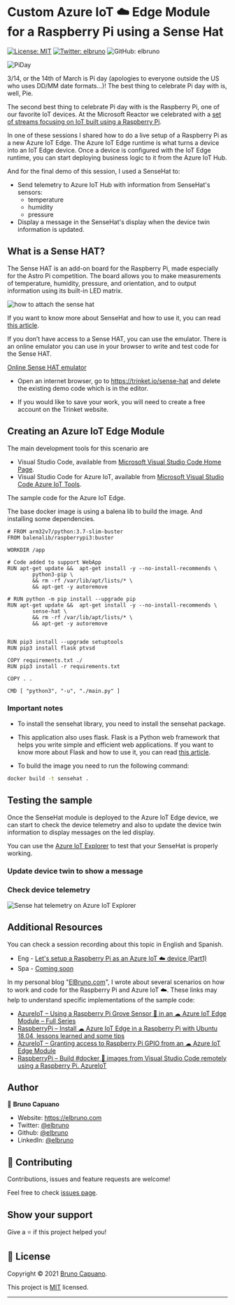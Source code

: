 # Custom Azure IoT ☁️ Edge Module for a Raspberry Pi using a Sense Hat

[![License: MIT](https://img.shields.io/badge/License-MIT-yellow.svg)](/LICENSE)
[![Twitter: elbruno](https://img.shields.io/twitter/follow/elbruno.svg?style=social)](https://twitter.com/kartben)
![GitHub: elbruno](https://img.shields.io/github/followers/elbruno?style=social)

![PiDay](img/piday.png)


3/14, or the 14th of March is Pi day (apologies to everyone outside the US who uses DD/MM date formats...)! The best thing to celebrate Pi day with is, well, Pie.

The second best thing to celebrate Pi day with is the Raspberry Pi, one of our favorite IoT devices. At the Microsoft Reactor we celebrated with a [set of streams focusing on IoT built using a Raspberry Pi](https://dev.to/azure/pi-day-is-coming-to-the-microsoft-reactor-5chd). 

In one of these sessions I shared how to do a live setup of a Raspberry Pi as a new Azure IoT Edge. The Azure IoT Edge runtime is what turns a device into an IoT Edge device. Once a device is configured with the IoT Edge runtime, you can start deploying business logic to it from the Azure IoT Hub.

And for the final demo of this session, I used a SenseHat to:

- Send telemetry to Azure IoT Hub with information from SenseHat's sensors: 
    - temperature
    - humidity
    - pressure
- Display a message in the SenseHat's display when the device twin information is updated.

## What is a Sense HAT?

The Sense HAT is an add-on board for the Raspberry Pi, made especially for the Astro Pi competition. The board allows you to make measurements of temperature, humidity, pressure, and orientation, and to output information using its built-in LED matrix.

![how to attach the sense hat](img/animated_sense_hat.gif)

If you want to know more about SenseHat and how to use it, you can read [this article](https://www.raspberrypi.org/learning/getting-started-with-the-sense-hat/).

If you don’t have access to a Sense HAT, you can use the emulator. There is an online emulator you can use in your browser to write and test code for the Sense HAT.

[Online Sense HAT emulator](https://trinket.io/sense-hat)

- Open an internet browser, go to https://trinket.io/sense-hat and delete the existing demo code which is in the editor.

- If you would like to save your work, you will need to create a free account on the Trinket website.


## Creating an Azure IoT Edge Module

The main development tools for this scenario are 
- Visual Studio Code, available from [Microsoft Visual Studio Code Home Page](https://code.visualstudio.com/).
- Visual Studio Code for Azure IoT, available from [Microsoft Visual Studio Code Azure IoT Tools](https://marketplace.visualstudio.com/items?itemName=vsciot-vscode.azure-iot-tools).

The sample code for the Azure IoT Edge.

The base docker image is using a balena lib to build the image. And installing some dependencies.

```docker
# FROM arm32v7/python:3.7-slim-buster
FROM balenalib/raspberrypi3:buster

WORKDIR /app

# Code added to support WebApp
RUN apt-get update &&  apt-get install -y --no-install-recommends \
        python3-pip \
        && rm -rf /var/lib/apt/lists/* \
        && apt-get -y autoremove

# RUN python -m pip install --upgrade pip
RUN apt-get update &&  apt-get install -y --no-install-recommends \
        sense-hat \
        && rm -rf /var/lib/apt/lists/* \
        && apt-get -y autoremove


RUN pip3 install --upgrade setuptools
RUN pip3 install flask ptvsd 

COPY requirements.txt ./
RUN pip3 install -r requirements.txt

COPY . .

CMD [ "python3", "-u", "./main.py" ]
```
### Important notes

- To install the sensehat library, you need to install the sensehat package.

- This application also uses flask. Flask is a Python web framework that helps you write simple and efficient web applications. If you want to know more about Flask and how to use it, you can read [this article](https://flask.palletsprojects.com/en/1.1.x/).

- To build the image you need to run the following command:

```bash
docker build -t sensehat .
```


## Testing the sample

Once the SenseHat module is deployed to the Azure IoT Edge device, we can start to check the device telemetry and also to update the device twin information to display messages on the led display. 

You can use the [Azure IoT Explorer](https://github.com/Azure/azure-iot-explorer/releases) to test that your SenseHat is properly working.

### Update device twin to show a message

### Check device telemetry 

![Sense hat telemetry on Azure IoT Explorer](img/sense-hat-temperaturetelemetry.jpg)

## Additional Resources

You can check a session recording about this topic in English and Spanish.

- Eng - [Let's setup a Raspberry Pi as an Azure IoT ☁️ device (Part1)](https://aka.ms/PiDayPart1)
- Spa - [Coming soon](aka.ms/PiDayPart1)

In my personal blog "[ElBruno.com](https://elbruno.com)", I wrote about several scenarios on how to work and code for the Raspberry Pi and Azure IoT ☁️. These links may help to understand specific implementations of the sample code:

- [AzureIoT – Using a Raspberry Pi Grove Sensor 👀 in an ☁ Azure IoT Edge Module – Full Series](https://elbruno.com/2021/08/26/azureiot-using-a-raspberry-pi-grove-sensor-in-an-%e2%98%81-azure-iot-edge-module-full-series/)
- [RaspberryPi – Install ☁ Azure IoT Edge in a Raspberry Pi with Ubuntu 18.04, lessons learned and some tips](https://elbruno.com/2021/02/10/raspberrypi-install-%e2%98%81-azure-iot-edge-in-a-raspberry-pi-with-ubuntu-18-04-lessons-learned/)
- [AzureIoT – Granting access to Raspberry Pi GPIO from an ☁ Azure IoT Edge Module](https://elbruno.com/2021/03/04/azureiot-granting-access-to-raspberry-pi-gpio-from-an-%e2%98%81-azure-iot-edge-module/)
- [RaspberryPi – Build #docker 🐳 images from Visual Studio Code remotely using a Raspberry Pi. AzureIoT](https://elbruno.com/2021/02/03/raspberrypi-build-docker-%f0%9f%90%b3-images-from-visual-studio-code-remotely-using-a-raspberry-pi-azureiot/)

## Author

👤 **Bruno Capuano**

* Website: https://elbruno.com
* Twitter: [@elbruno](https://twitter.com/elbruno)
* Github: [@elbruno](https://github.com/elbruno)
* LinkedIn: [@elbruno](https://linkedin.com/in/elbruno)

## 🤝 Contributing

Contributions, issues and feature requests are welcome!

Feel free to check [issues page](https://github.com/elbruno/AzureIoTRpiSenseHat/issues).

## Show your support

Give a ⭐️ if this project helped you!


## 📝 License

Copyright &copy; 2021 [Bruno Capuano](https://github.com/elbruno).

This project is [MIT](/LICENSE) licensed.

***
